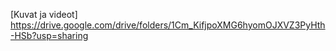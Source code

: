 [Kuvat ja videot] https://drive.google.com/drive/folders/1Cm_KifjpoXMG6hyomOJXVZ3PyHth-HSb?usp=sharing
